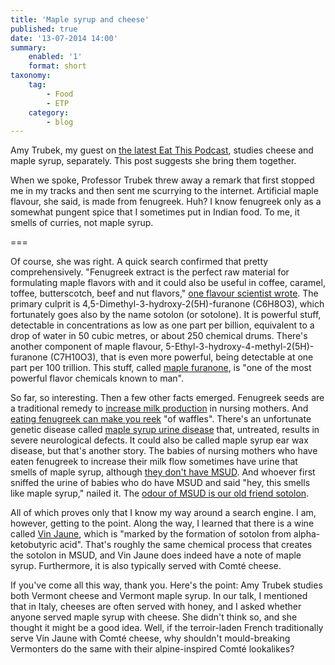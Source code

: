 ```yaml
---
title: 'Maple syrup and cheese'
published: true
date: '13-07-2014 14:00'
summary:
    enabled: '1'
    format: short
taxonomy:
    tag:
        - Food
        - ETP
    category:
        - blog
---
```


Amy Trubek, my guest on [the latest Eat This Podcast](http://www.eatthispodcast.com/vermont-and-the-taste-of-place/), studies cheese and maple syrup, separately. This post suggests she bring them together.

When we spoke, Professor Trubek threw away a remark that first stopped me in my tracks and then sent me scurrying to the internet. Artificial maple flavour, she said, is made from fenugreek. Huh? I know fenugreek only as a somewhat pungent spice that I sometimes put in Indian food. To me, it smells of curries, not maple syrup.

===

Of course, she was right. A quick search confirmed that pretty comprehensively. "Fenugreek extract is the perfect raw material for formulating maple flavors with and it could  also be useful in coffee, caramel, toffee, butterscotch, beef and nut flavors," [one flavour scientist wrote][1]. The primary culprit is 4,5-Dimethyl-3-hydroxy-2(5H)-furanone (C6H8O3), which fortunately goes also by the name sotolon (or sotolone). It is powerful stuff, detectable in concentrations as low as one part per billion, equivalent to a drop of water in 50 cubic metres, or about 250 chemical drums. There's another component of maple flavour, 5-Ethyl-3-hydroxy-4-methyl-2(5H)-furanone (C7H10O3), that is even more powerful, being detectable at one part per 100 trillion. This stuff, called [maple furanone][2], is "one of the most powerful flavor chemicals known to man".

So far, so interesting. Then a few other facts emerged. Fenugreek seeds are a traditional remedy to [increase milk production][3] in nursing mothers. And [eating fenugreek can make you reek][4] "of waffles". There's an unfortunate genetic disease called [maple syrup urine disease][5] that, untreated, results in severe neurological defects. It could also be called maple syrup ear wax disease, but that's another story. The babies of nursing mothers who have eaten fenugreek to increase their milk flow sometimes have urine that smells of maple syrup, although [they don't have MSUD][6]. And whoever first sniffed the urine of babies who do have MSUD and said "hey, this smells like maple syrup," nailed it. The [odour of MSUD is our old friend sotolon][7].

All of which proves only that I know my way around a search engine. I am, however, getting to the point. Along the way, I learned that there is a wine called [Vin Jaune][8], which is "marked by the formation of sotolon from alpha-ketobutyric acid". That's roughly the same chemical process that creates the sotolon in MSUD, and Vin Jaune does indeed have a note of maple syrup. Furthermore, it is also typically served with Comté cheese.

If you've come all this way, thank you. Here's the point: Amy Trubek studies both Vermont cheese and Vermont maple syrup. In our talk, I mentioned that in Italy, cheeses are often served with honey, and I asked whether anyone served maple syrup with cheese. She didn't think so, and she thought it might be a good idea. Well, if the terroir-laden French traditionally serve Vin Jaune with Comté cheese, why shouldn't mould-breaking Vermonters do the same with their alpine-inspired Comté lookalikes? 

[1]: http://flavorscientist.com/2013/04/28/fenugreek-extract-and-maple-flavor-fema-2486/
[2]: http://www.leffingwell.com/burnt1.htm
[3]: http://www.breastfeedingonline.com/fenugreek.shtml#sthash.uzUbreKE.dpbs
[4]: http://www.theatlantic.com/health/archive/2010/06/the-mystery-of-the-maple-syrup-smell/57980/
[5]: http://en.wikipedia.org/wiki/Maple_syrup_urine_disease
[6]: http://onlinelibrary.wiley.com/doi/10.1046/j.1440-1754.2001.00617.x/abstract;jsessionid=589F1E60AC40B110030F708942B13A20.f03t02?deniedAccessCustomisedMessage=&userIsAuthenticated=false
[7]: http://link.springer.com/article/10.1023/A:1005433516026#page-1
[8]: https://en.wikipedia.org/wiki/Vin_jaune